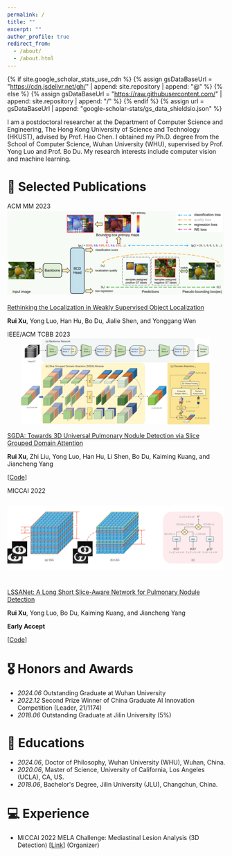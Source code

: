 ```yaml
---
permalink: /
title: ""
excerpt: ""
author_profile: true
redirect_from: 
  - /about/
  - /about.html
---
```


{% if site.google_scholar_stats_use_cdn %}
{% assign gsDataBaseUrl = "https://cdn.jsdelivr.net/gh/" | append: site.repository | append: "@" %}
{% else %}
{% assign gsDataBaseUrl = "https://raw.githubusercontent.com/" | append: site.repository | append: "/" %}
{% endif %}
{% assign url = gsDataBaseUrl | append: "google-scholar-stats/gs_data_shieldsio.json" %}

<span class='anchor' id='about-me'></span>

I am a postdoctoral researcher at the Department of Computer Science and Engineering, The Hong Kong University of Science and Technology (HKUST), advised by Prof. Hao Chen. I obtained my Ph.D. degree from the School of Computer Science, Wuhan University (WHU), supervised by Prof. Yong Luo and Prof. Bo Du. My research interests include computer vision and machine learning.


<!--# 🔥 News
- *2022.02*: &nbsp;🎉🎉 Lorem ipsum dolor sit amet, consectetur adipiscing elit. Vivamus ornare aliquet ipsum, ac tempus justo dapibus sit amet. 
- *2022.02*: &nbsp;🎉🎉 Lorem ipsum dolor sit amet, consectetur adipiscing elit. Vivamus ornare aliquet ipsum, ac tempus justo dapibus sit amet. -->

# 📝 Selected Publications 

<div class='paper-box'><div class='paper-box-image'><div><div class="badge">ACM MM 2023</div><img src='images/WEND.png' alt="sym" style="width: 500px; height: 200px; object-fit: contain;"></div></div>
<div class='paper-box-text' markdown="1">

[Rethinking the Localization in Weakly Supervised Object Localization](https://arxiv.org/abs/2308.06161)

**Rui Xu**, Yong Luo, Han Hu, Bo Du, Jialie Shen, and Yonggang Wen

<!--[**Project**](https://scholar.google.com/citations?view_op=view_citation&hl=zh-CN&user=DhtAFkwAAAAJ&citation_for_view=DhtAFkwAAAAJ:ALROH1vI_8AC) <strong><span class='show_paper_citations' data='DhtAFkwAAAAJ:ALROH1vI_8AC'></span></strong>
- Lorem ipsum dolor sit amet, consectetur adipiscing elit. Vivamus ornare aliquet ipsum, ac tempus justo dapibus sit amet.--> 
</div>
</div>

<div class='paper-box'><div class='paper-box-image'><div><div class="badge">IEEE/ACM TCBB 2023</div><img src='images/SGDA.png' alt="sym" style="width: 500px; height: 200px; object-fit: contain;"></div></div>
<div class='paper-box-text' markdown="1">

[SGDA: Towards 3D Universal Pulmonary Nodule Detection via Slice Grouped Domain Attention](https://arxiv.org/abs/2303.03625)

**Rui Xu**, Zhi Liu, Yong Luo, Han Hu, Li Shen, Bo Du, Kaiming Kuang, and Jiancheng Yang

[[Code](https://github.com/Ruixxxx/SGDA)]
 
</div>
</div>

<div class='paper-box'><div class='paper-box-image'><div><div class="badge">MICCAI 2022</div><img src='images/LSSANet.png' alt="sym" style="width: 500px; height: 200px; object-fit: contain;"></div></div>
<div class='paper-box-text' markdown="1">

[LSSANet: A Long Short Slice-Aware Network for Pulmonary Nodule Detection](https://arxiv.org/abs/2208.02122)

**Rui Xu**, Yong Luo, Bo Du, Kaiming Kuang, and Jiancheng Yang

**Early Accept**

[[Code](https://github.com/Ruixxxx/LSSANet)]
 
</div>
</div>

<!--- [Lorem ipsum dolor sit amet, consectetur adipiscing elit. Vivamus ornare aliquet ipsum, ac tempus justo dapibus sit amet](https://github.com), A, B, C, **CVPR 2020**--> 

# 🎖 Honors and Awards
- *2024.06* Outstanding Graduate at Wuhan University
- *2022.12* Second Prize Winner of China Graduate AI Innovation Competition (Leader, 21/1174)
- *2018.06* Outstanding Graduate at Jilin University (5%)

# 📖 Educations
- *2024.06*, Doctor of Philosophy, Wuhan University (WHU), Wuhan, China. 
- *2020.06*, Master of Science, University of California, Los Angeles (UCLA), CA, US.
- *2018.06*, Bachelor's Degree, Jilin University (JLU), Changchun, China.

<!--# 💬 Invited Talks
- *2021.06*, Lorem ipsum dolor sit amet, consectetur adipiscing elit. Vivamus ornare aliquet ipsum, ac tempus justo dapibus sit amet. 
- *2021.03*, Lorem ipsum dolor sit amet, consectetur adipiscing elit. Vivamus ornare aliquet ipsum, ac tempus justo dapibus sit amet.  \| [\[video\]](https://github.com/)-->

# 💻 Experience
- MICCAI 2022 MELA Challenge: Mediastinal Lesion Analysis (3D Detection) [[Link](https://mela.grand-challenge.org/)] (Organizer)
